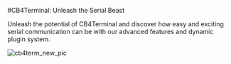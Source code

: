#CB4Terminal: Unleash the Serial Beast

Unleash the potential of CB4Terminal and discover how easy and exciting serial communication can be with our advanced features and dynamic plugin system.

![cb4term_new_pic](https://github.com/cb4tech-soft/cb4Terminal/assets/3313529/ad5f4059-02e5-473a-a4f7-429b55b7339b)
